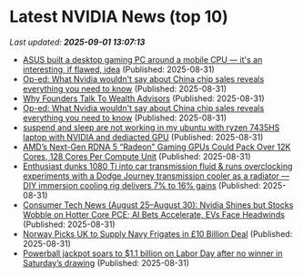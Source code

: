 # Latest NVIDIA News (top 10)
_Last updated: **2025-09-01 13:07:13**_

- [ASUS built a desktop gaming PC around a mobile CPU — it's an interesting, if flawed, idea](https://www.windowscentral.com/hardware/asus/asus-tuf-gaming-t500-desktop-review) (Published: 2025-08-31)
- [Op-ed: What Nvidia wouldn't say about China chip sales reveals everything you need to know](https://biztoc.com/x/8a6f8c892f84f6ff) (Published: 2025-08-31)
- [Why Founders Talk To Wealth Advisors](https://www.forbes.com/sites/greatspeculations/2025/08/31/why-founders-talk-to-wealth-advisors/) (Published: 2025-08-31)
- [Op-ed: What Nvidia wouldn't say about China chip sales reveals everything you need to know](https://www.cnbc.com/2025/08/31/nvidia-chips-china-byd-tesla.html) (Published: 2025-08-31)
- [suspend and sleep are not working in my ubuntu with ryzen 7435HS laptop with NVIDIA and dediacted GPU](https://askubuntu.com/questions/1555275/suspend-and-sleep-are-not-working-in-my-ubuntu-with-ryzen-7435hs-laptop-with-nvi) (Published: 2025-08-31)
- [AMD’s Next-Gen RDNA 5 “Radeon” Gaming GPUs Could Pack Over 12K Cores, 128 Cores Per Compute Unit](https://wccftech.com/amd-next-gen-rdna-5-radeon-gaming-gpus-pack-over-12k-cores-128-cores-per-compute-unit/) (Published: 2025-08-31)
- [Enthusiast dunks 1080 Ti into car transmission fluid & runs overclocking experiments with a Dodge Journey transmission cooler as a radiator — DIY immersion cooling rig delivers 7% to 16% gains](https://www.tomshardware.com/pc-components/gpus/enthusiast-dunks-1080-ti-into-car-transmission-fluid-and-runs-overclocking-experiments-with-a-dodge-journey-transmission-cooler-as-a-radiator-diy-immersion-cooling-rig-delivers-7-percent-to-16-percent-gains) (Published: 2025-08-31)
- [Consumer Tech News (August 25–August 30): Nvidia Shines but Stocks Wobble on Hotter Core PCE; AI Bets Accelerate, EVs Face Headwinds](https://biztoc.com/x/4173379314640bfd) (Published: 2025-08-31)
- [Norway Picks UK to Supply Navy Frigates in £10 Billion Deal](https://biztoc.com/x/641e1468617aa1dd) (Published: 2025-08-31)
- [Powerball jackpot soars to $1.1 billion on Labor Day after no winner in Saturday’s drawing](https://biztoc.com/x/e9e2b4df8f2b304b) (Published: 2025-08-31)
